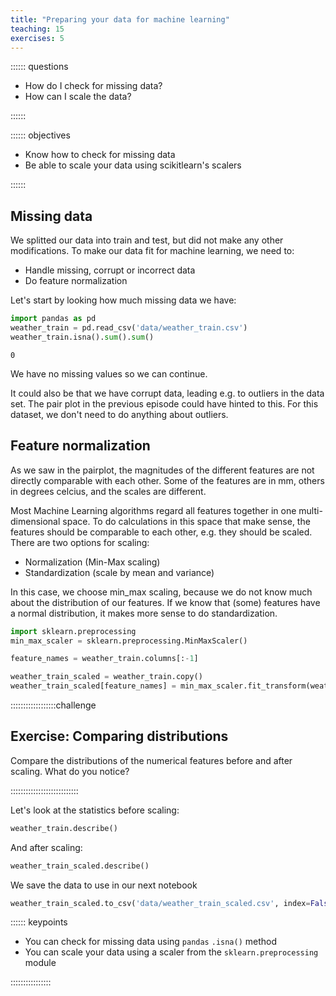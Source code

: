 ```yaml
---
title: "Preparing your data for machine learning"
teaching: 15
exercises: 5
---
```


:::::: questions

- How do I check for missing data?
- How can I scale the data?

::::::

:::::: objectives

- Know how to check for missing data
- Be able to scale your data using scikitlearn's scalers

::::::

## Missing data
We splitted our data into train and test, but did not make any other modifications.
To make our data fit for machine learning, we need to:

* Handle missing, corrupt or incorrect data
* Do feature normalization

Let's start by looking how much missing data we have:

```python
import pandas as pd
weather_train = pd.read_csv('data/weather_train.csv')
weather_train.isna().sum().sum()
```
```output
0
```

We have no missing values so we can continue.

It could also be that we have corrupt data, leading e.g. to outliers in the data set. The pair plot in the previous episode could have hinted to this. For this dataset, we don't need to do anything about outliers.

## Feature normalization
As we saw in the pairplot, the magnitudes of the different features are not directly comparable with each other. Some of the features are in mm, others in degrees celcius, and the scales are different.

Most Machine Learning algorithms regard all features together in one multi-dimensional space. To do calculations in this space that make sense, the features should be comparable to each other, e.g. they should be scaled. There are two options for scaling:

- Normalization (Min-Max scaling)
- Standardization (scale by mean and variance)

In this case, we choose min_max scaling, because we do not know much about the distribution of our features. If we know that (some) features have a normal distribution, it makes more sense to do standardization.


```python
import sklearn.preprocessing
min_max_scaler = sklearn.preprocessing.MinMaxScaler()

feature_names = weather_train.columns[:-1]

weather_train_scaled = weather_train.copy()
weather_train_scaled[feature_names] = min_max_scaler.fit_transform(weather_train[feature_names])
```

::::::::::::::::::challenge

## Exercise: Comparing distributions
Compare the distributions of the numerical features before and after scaling. What do you notice?

:::::::::::::::::::::::::::

Let's look at the statistics before scaling:
```python
weather_train.describe()
```

And after scaling:
```python
weather_train_scaled.describe()
```

We save the data to use in our next notebook


```python
weather_train_scaled.to_csv('data/weather_train_scaled.csv', index=False)
```

:::::: keypoints

- You can check for missing data using `pandas` `.isna()` method
- You can scale your data using a scaler from the `sklearn.preprocessing` module

::::::::::::::::
